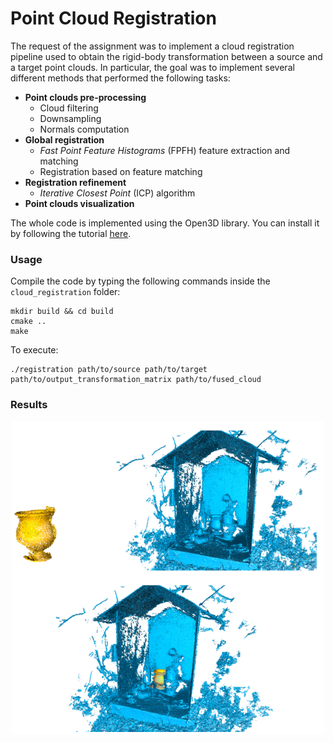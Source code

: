 # Point Cloud Registration
The request of the assignment was to implement a cloud registration pipeline used to obtain the rigid-body transformation between a source and a target point clouds. In particular, the goal was to implement several different methods that performed the following tasks:
- **Point clouds pre-processing**
  - Cloud filtering
  - Downsampling
  - Normals computation
- **Global registration**
  - *Fast Point Feature Histograms* (FPFH) feature extraction and matching
  - Registration based on feature matching
- **Registration refinement**
  - *Iterative Closest Point* (ICP) algorithm
- **Point clouds visualization**

The whole code is implemented using the Open3D library. You can install it by following the tutorial [here](http://www.open3d.org/docs/release/compilation.html#ubuntu-macos).

### Usage

Compile the code by typing the following commands inside the `cloud_registration` folder:
```
mkdir build && cd build
cmake ..
make
```
To execute:
```
./registration path/to/source path/to/target path/to/output_transformation_matrix path/to/fused_cloud
```

### Results

<p align="center">
  <img src="https://github.com/AlbertoRigon/3D_Data_Processing/blob/Point_Cloud_Registration/results.png" width="500" height="500"/>
</p>


